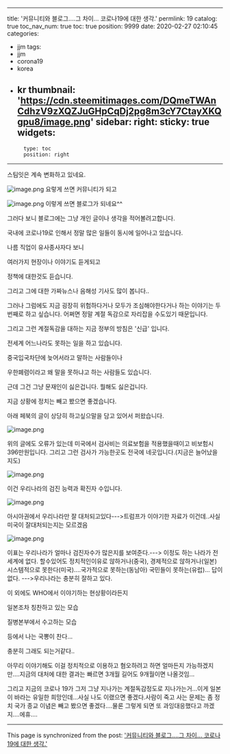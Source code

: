 
---
title: '커뮤니티와 블로그....그 차이... 코로나19에 대한 생각.'
permlink: 19
catalog: true
toc_nav_num: true
toc: true
position: 9999
date: 2020-02-27 02:10:45
categories:
- jjm
tags:
- jjm
- corona19
- korea
- kr
thumbnail: 'https://cdn.steemitimages.com/DQmeTWAnCdhzV9zXQZJuGHpCqDj2pg8m3cY7CtayXKQgpu8/image.png'
sidebar:
    right:
        sticky: true
widgets:
    -
        type: toc
        position: right
---


스팀잇은 계속 변화하고 있네요.

![image.png](https://cdn.steemitimages.com/DQmeTWAnCdhzV9zXQZJuGHpCqDj2pg8m3cY7CtayXKQgpu8/image.png)
요렇게 쓰면 커뮤니티가 되고

![image.png](https://cdn.steemitimages.com/DQmNzAKCbg5xtx8DQkd5795eMY7JVFsHViNv6XEAgjnnKmQ/image.png)
이렇게 쓰면 블로그가 되네요^^


그러다 보니 블로그에는 그냥 개인 글이나 생각을 적어볼려고합니다.


국내에 코로나19로 인해서 정말 많은 일들이 동시에 일어나고 있습니다.

나름 직업이 유사종사자다 보니

여러가지 현장이나 이야기도 듣게되고

정책에 대한것도 듣습니다.

그리고 그에 대한 가짜뉴스나 음해성 기사도 많이 봅니다..

그러나 그럼에도 지금 굉장히 위험하다거나 모두가 조심해야한다거나 하는 이야기는 두번째로 하고 싶습니다.
어쩌면 정말 계절 독감으로 자리잡을 수도있기 때문입니다.

그리고 그런 계절독감을 대하는 지금 정부의 방침은 '신급' 입니다.

전세계 어느나라도 못하는 일을 하고 있습니다.

중국입국차단에 늦어서라고 말하는 사람들이나 

우한폐렴이라고 왜 말을 못하냐고 하는 사람들도 있습니다.

근데 그건 그냥 문재인이 싫은겁니다. 뭘해도 싫은겁니다.

지금 상황에 정치는 빼고 봤으면 좋겠습니다.

아래 페북의 글이 상당히 하고싶으말을 담고 있어서 퍼왔습니다.

![image.png](https://cdn.steemitimages.com/DQmdjSxLhHzzhYMwV5G6xKH2aE4sp9TcHG7QmKj8w1GKcsr/image.png)

위의 글에도 오류가 있는데 미국에서 검사비는 의료보험을 적용했을때이고 비보험시 396만원입니다. 그리고 그런 검사가 가능한곳도 전국에 네곳입니다.(지금은 늘어났을지도)


![image.png](https://cdn.steemitimages.com/DQmbGaAB4q7c8drJfQka44yqSM2MxEU9tPNCpXYeAfxUXpa/image.png)

이건 우리나라의 검진 능력과 확진자 수입니다.


![image.png](https://cdn.steemitimages.com/DQmR5wZdLhLimBrwvgT8RDmGFutSR5cGHQqHWVWGG4y6GNL/image.png)

아시아권에서 우리나라만 잘 대처되고있다--->트럼프가 이야기한 자료가 이건데..사실 미국이 잘대처되는지는 모르겠음


![image.png](https://cdn.steemitimages.com/DQmZptvtMkLwXw6wUb5sb3qSPTu2LR9MpeHQn59NqXP6eg7/image.png)

이표는 우리나라가 얼마나 검진자수가 많은지를 보여준다.---> 이정도 하는 나라가 전세계에 없다. 할수있어도 정치적인이유로 않하거나(중국), 경제적으로 않하거나(일본) 시스템적으로 못한다(미국)....국가적으로 못하는(동남아) 국민들이 못하는(유럽)... 답이없다.
--->우리나라는 충분히 잘하고 있다.



이 외에도 WHO에서 이야기하는 현상황이라든지

일본조차 칭찬하고 있는 모습

질병본부에서 수고하는 모습

등에서 나는 국뽕이 찬다...

충분히 그래도 되는거같다..


아무리 이야기해도 이걸 정치적으로 이용하고 혐오하려고 하면 얼마든지 가능하겠지만....지금의 대처에 대한 결과는 빠르면 3개월 길어도 9개월이면 나올것임...


그리고 지금의 코로나 19가 그저 그냥 지나가는 계절독감정도로 지나가는거...이게 일본이 바라는 유일한 희망인데...사실 나도 이랬으면 좋겠다.사람이 죽고 사는 문제는 좀 정치 국가 종교 이념은 빼고 봤으면 좋겠다....물론 그렇게 되면 또 과잉대응했다고 까겠지....에휴....

- - -

This page is synchronized from the post: ['커뮤니티와 블로그....그 차이... 코로나19에 대한 생각.'](https://steemit.com/@virus707/19)
